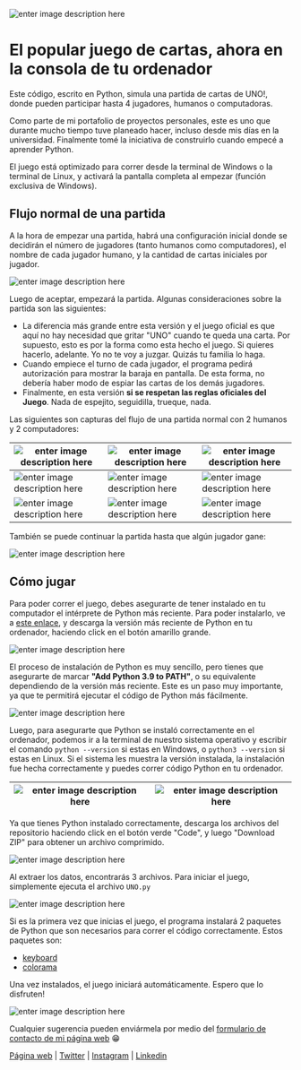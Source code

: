 ![enter image description here](https://res.cloudinary.com/arnaldo10cisne/image/upload/v1631803286/Uno-python-captures/unogithub1_r52ymg.png)
# El popular juego de cartas, ahora en la consola de tu ordenador

Este código, escrito en Python, simula una partida de cartas de UNO!, donde pueden participar hasta 4 jugadores, humanos o computadoras. 

Como parte de mi portafolio de proyectos personales, este es uno que durante mucho tiempo tuve planeado hacer, incluso desde mis días en la universidad. Finalmente tomé la iniciativa de construirlo cuando empecé a aprender Python.

El juego está optimizado para correr desde la terminal de Windows o la terminal de Linux, y activará la pantalla completa al empezar (función exclusiva de Windows).

## Flujo normal de una partida

A la hora de empezar una partida, habrá una configuración inicial donde se decidirán el número de jugadores (tanto humanos como computadores), el nombre de cada jugador humano, y la cantidad de cartas iniciales por jugador.

![enter image description here](https://res.cloudinary.com/arnaldo10cisne/image/upload/v1631803286/Uno-python-captures/unogithub2_yqaomi.png)

Luego de aceptar, empezará la partida. Algunas consideraciones sobre la partida son las siguientes:

 - La diferencia más grande entre esta versión y el juego oficial es que aquí no hay necesidad que gritar "UNO" cuando te queda una carta. Por supuesto, esto es por la forma como esta hecho el juego. Si quieres hacerlo, adelante. Yo no te voy a juzgar. Quizás tu familia lo haga.
 - Cuando empiece el turno de cada jugador, el programa pedirá autorización para mostrar la baraja en pantalla. De esta forma, no debería haber modo de espiar las cartas de los demás jugadores.
 - Finalmente, en esta versión **si se respetan las reglas oficiales del Juego**. Nada de espejito, seguidilla, trueque, nada.

Las siguientes son capturas del flujo de una partida normal con 2 humanos y 2 computadores:

| ![enter image description here](https://res.cloudinary.com/arnaldo10cisne/image/upload/v1631803286/Uno-python-captures/unogithub3_znqc9c.png) | ![enter image description here](https://res.cloudinary.com/arnaldo10cisne/image/upload/v1631803286/Uno-python-captures/unogithub4_hwxdhf.png) | ![enter image description here](https://res.cloudinary.com/arnaldo10cisne/image/upload/v1631803286/Uno-python-captures/unogithub5_nv3dd5.png) | 
|--|--|--|
| ![enter image description here](https://res.cloudinary.com/arnaldo10cisne/image/upload/v1631803286/Uno-python-captures/unogithub6_subzia.png) | ![enter image description here](https://res.cloudinary.com/arnaldo10cisne/image/upload/v1631803286/Uno-python-captures/unogithub7_fhio48.png) | ![enter image description here](https://res.cloudinary.com/arnaldo10cisne/image/upload/v1631803287/Uno-python-captures/unogithub8_v0df1n.png) |
| ![enter image description here](https://res.cloudinary.com/arnaldo10cisne/image/upload/v1631803287/Uno-python-captures/unogithub9_vtrbon.png) | ![enter image description here](https://res.cloudinary.com/arnaldo10cisne/image/upload/v1631803286/Uno-python-captures/unogithub10_s8ls1z.png) | ![enter image description here](https://res.cloudinary.com/arnaldo10cisne/image/upload/v1631803286/Uno-python-captures/unogithub11_vmefg4.png) |

También se puede continuar la partida hasta que algún jugador gane:

![enter image description here](https://res.cloudinary.com/arnaldo10cisne/image/upload/v1631803286/Uno-python-captures/unogithub12_zkonsb.png)

## Cómo jugar

Para poder correr el juego, debes asegurarte de tener instalado en tu computador el intérprete de Python más reciente. Para poder instalarlo, ve a [este enlace](https://www.python.org/downloads/), y descarga la versión más reciente de Python en tu ordenador, haciendo click en el botón amarillo grande.

![enter image description here](https://res.cloudinary.com/arnaldo10cisne/image/upload/v1631805397/Uno-python-captures/pythongithub_grbwwd.png)

El proceso de instalación de Python es muy sencillo, pero tienes que asegurarte de marcar **"Add Python 3.9 to PATH"**, o su equivalente dependiendo de la versión más reciente. Este es un paso muy importante, ya que te permitirá ejecutar el código de Python más fácilmente.

![enter image description here](https://res.cloudinary.com/arnaldo10cisne/image/upload/v1631805769/Uno-python-captures/pythongithub2_rpsplq.png)

Luego, para asegurarte que Python se instaló correctamente en el ordenador, podemos ir a la terminal de nuestro sistema operativo y escribir el comando `python --version` si estas en Windows, o `python3 --version` si estas en Linux. Si el sistema les muestra la versión instalada, la instalación fue hecha correctamente y puedes correr código Python en tu ordenador.

| ![enter image description here](https://res.cloudinary.com/arnaldo10cisne/image/upload/v1631806428/Uno-python-captures/pythongithub3_mphjj8.png) | ![enter image description here](https://res.cloudinary.com/arnaldo10cisne/image/upload/v1631806428/Uno-python-captures/pythongithub4_ag5mdq.png) |
|--|--|

Ya que tienes Python instalado correctamente, descarga los archivos del repositorio haciendo click en el botón verde "Code", y luego "Download ZIP" para obtener un archivo comprimido.

![enter image description here](https://res.cloudinary.com/arnaldo10cisne/image/upload/v1631806785/Uno-python-captures/pythongithub5_ozing2.png)

Al extraer los datos, encontrarás 3 archivos. Para iniciar el juego, simplemente ejecuta el archivo `UNO.py`

![enter image description here](https://res.cloudinary.com/arnaldo10cisne/image/upload/v1631803384/Uno-python-captures/unogithub13_skyrpr.png)

Si es la primera vez que inicias el juego, el programa instalará 2 paquetes de Python que son necesarios para correr el código correctamente. Estos paquetes son:
- [keyboard](https://pypi.org/project/keyboard/)
- [colorama](https://pypi.org/project/colorama/)

Una vez instalados, el juego iniciará automáticamente. Espero que lo disfruten!

![enter image description here](https://res.cloudinary.com/arnaldo10cisne/image/upload/v1623701627/Uno-python-captures/uno-python-cover_hn4o6b.png)

Cualquier sugerencia pueden enviármela por medio del [formulario de contacto de mi página web](https://www.arnaldocisneros.com/contact) 😁

[Página web](https://www.arnaldocisneros.com/) | [Twitter](https://twitter.com/arnaldo10cisne) | [Instagram](https://www.instagram.com/arnaldo10cisne/) | [Linkedin](https://www.linkedin.com/in/arnaldo10cisne/)

